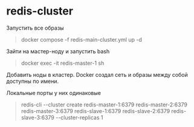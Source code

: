 # redis-cluster

Запустить все образы
>  docker compose -f redis-main-cluster.yml up -d   

Зайти на  мастер-ноду  и запустить bash

>docker exec -it redis-master-1 sh

Добавить ноды в кластер. Docker создал сеть и образы между собой доступны по имени. 

Локальные порты у них одинаковые 
>redis-cli --cluster create redis-master-1:6379 redis-master-2:6379 redis-master-3:6379 redis-slave-1:6379 redis-slave-2:6379 redis-slave-3:6379 --cluster-replicas 1
